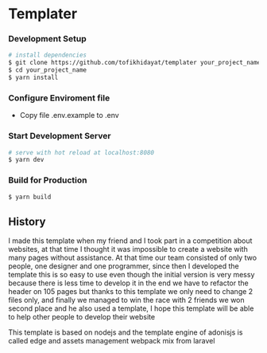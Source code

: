 # Templater

### Development Setup

```bash
# install dependencies
$ git clone https://github.com/tofikhidayat/templater your_project_name
$ cd your_project_name
$ yarn install
```
### Configure Enviroment file
- Copy file .env.example to .env
### Start Development Server
```bash
# serve with hot reload at localhost:8080
$ yarn dev
```

### Build for Production 
```bash
$ yarn build
```

## History
I made this template when my friend and I took part in a competition about websites, at that time I thought it was impossible to create a website with many pages without assistance. At that time our team consisted of only two people, one designer and one programmer, since then I developed the template this is so easy to use even though the initial version is very messy because there is less time to develop it in the end we have to refactor the header on 105 pages but thanks to this template we only need to change 2 files only, and finally we managed to win the race with 2 friends we won second place and he also used a template,
I hope this template will be able to help other people to develop their website

This template is based on nodejs and the template engine of adonisjs is called edge and assets management webpack mix from laravel
